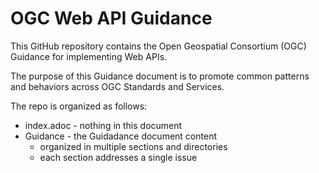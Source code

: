 # OGC Web API Guidance

This GitHub repository contains the Open Geospatial Consortium (OGC) Guidance for implementing Web APIs.

The purpose of this Guidance document is to promote common patterns and behaviors across OGC Standards and Services.     


The repo is organized as follows:

* index.adoc - nothing in this document
* Guidance - the Guidadance document content
  - organized in multiple sections and directories
  - each section addresses a single issue 